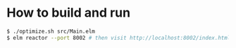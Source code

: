 # How to build and run

```bash
$ ./optimize.sh src/Main.elm
$ elm reactor --port 8002 # then visit http://localhost:8002/index.html in your web browser
```
